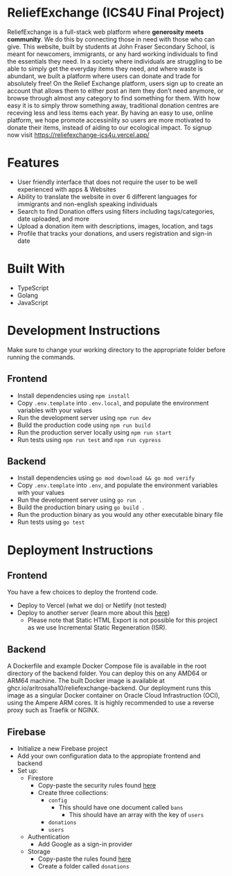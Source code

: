 # ReliefExchange (ICS4U Final Project)
ReliefExchange is a full-stack web platform where **generosity meets community**. We do this by connecting those in need with those who can give. This website, built by students at John Fraser Secondary School, is meant for newcomers, immigrants, or any hard working individuals to find the essentials they need. In a society where individuals are struggling to be able to simply get the everyday items they need, and where waste is abundant, we built a platform where users can donate and trade for absolutely free! On the Relief Exchange platform, users sign up to create an account that allows them to either post an item they don’t need anymore, or browse through almost any category to find something for them. With how easy it is to simply throw something away, traditional donation centres are receving less and less items each year. By having an easy to use, online platform, we hope promote accessinlity so users are more motivated to donate their items, instead of aiding to our ecological impact. To signup now visit https://reliefexchange-ics4u.vercel.app/

# Features 
* User friendly interface that does not require the user to be well experienced with apps & Websites
* Ability to translate the website in over 6 different languages for immigrants and non-english speaking individuals
* Search to find Donation offers using filters including tags/categories, date uploaded, and more
* Upload a donation item with descriptions, images, location, and tags 
* Profile that tracks your donations, and users registration and sign-in date 

# Built With 
* TypeScript
* Golang
* JavaScript

# Development Instructions
Make sure to change your working directory to the appropriate folder before running the commands.

## Frontend
- Install dependencies using `npm install`
- Copy `.env.template` into `.env.local`, and populate the environment variables with your values
- Run the development server using `npm run dev`
- Build the production code using `npm run build`
- Run the production server locally using `npm run start`
- Run tests using `npm run test` and `npm run cypress`

## Backend
- Install dependencies using `go mod download && go mod verify`
- Copy `.env.template` into `.env`, and populate the environment variables with your values
- Run the development server using `go run .`
- Build the production binary using `go build .`
- Run the production binary as you would any other executable binary file
- Run tests using `go test`

# Deployment Instructions

## Frontend
You have a few choices to deploy the frontend code.
- Deploy to Vercel (what we do) or Netlify (not tested)
- Deploy to another server (learn more about this [here](https://nextjs.org/docs/pages/building-your-application/deploying))
    - Please note that Static HTML Export is not possible for this project as we use Incremental Static Regeneration (ISR).

## Backend
A Dockerfile and example Docker Compose file is available in the root directory of the backend folder. You can deploy this on any AMD64 or ARM64 machine. The built Docker image is available at ghcr.io/aritrosaha10/reliefexchange-backend. Our deployment runs this image as a singular Docker container on Oracle Cloud Infrastruction (OCI), using the Ampere ARM cores. It is highly recommended to use a reverse proxy 
such as Traefik or NGINX.

## Firebase
- Initialize a new Firebase project
- Add your own configuration data to the appropiate frontend and backend
- Set up:
    - Firestore
        - Copy-paste the security rules found [here](firebase/rules/firestore.cel)
        - Create three collections:
            - `config`
                - This should have one document called `bans`
                    - This should have an array with the key of `users`
            - `donations`
            - `users`
    - Authentication
        - Add Google as a sign-in provider
    - Storage
        - Copy-paste the rules found [here](firebase/rules/storage.cel)
        - Create a folder called `donations`

